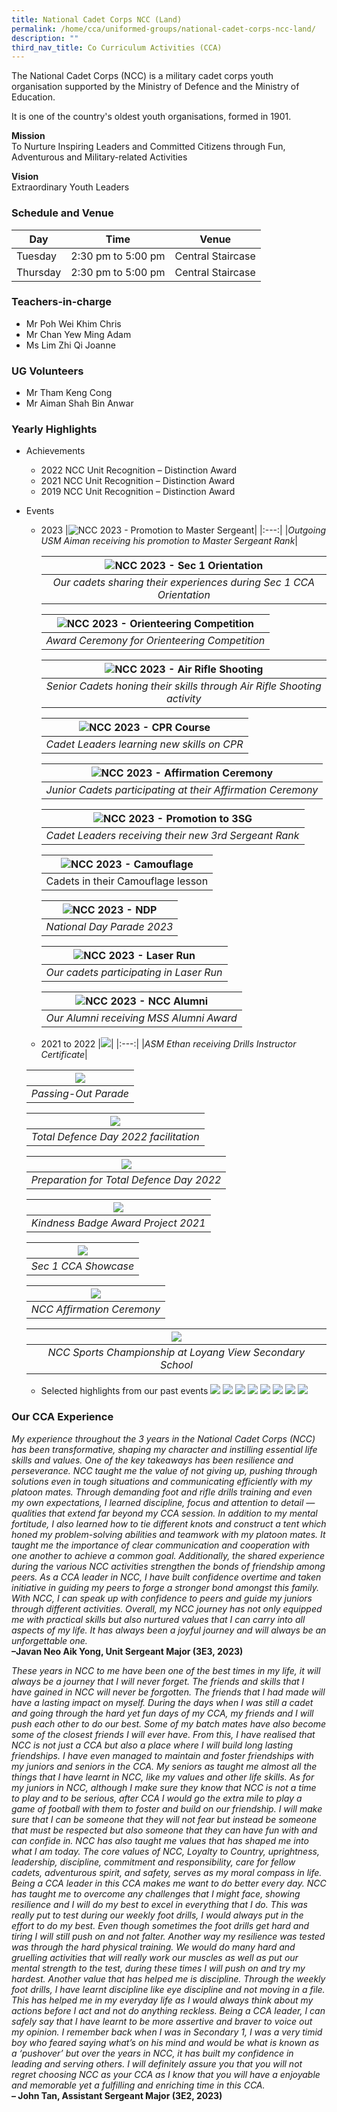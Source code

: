 ```yaml
---
title: National Cadet Corps NCC (Land)
permalink: /home/cca/uniformed-groups/national-cadet-corps-ncc-land/
description: ""
third_nav_title: Co Curriculum Activities (CCA)
---
```

The National Cadet Corps (NCC) is a military cadet corps youth organisation supported by the Ministry of Defence and the Ministry of Education. 

It is one of the country's oldest youth organisations, formed in 1901.


**Mission**<br>To Nurture Inspiring Leaders and Committed Citizens through Fun, Adventurous and Military-related Activities

**Vision** <br>Extraordinary Youth Leaders


### Schedule and Venue

|Day|Time|Venue|
|---|---|---|
|Tuesday|2:30 pm to 5:00 pm| Central Staircase|
|Thursday|2:30 pm to 5:00 pm| Central Staircase|

### Teachers-in-charge

*   Mr Poh Wei Khim Chris
*   Mr Chan Yew Ming Adam
*   Ms Lim Zhi Qi Joanne

### UG Volunteers

*   Mr Tham Keng Cong
*   Mr Aiman Shah Bin Anwar


### Yearly Highlights

* Achievements
   * 2022 NCC Unit Recognition – Distinction Award
   * 2021 NCC Unit Recognition – Distinction Award
   * 2019 NCC Unit Recognition – Distinction Award

* Events
   * 2023
    |![NCC 2023 - Promotion to Master Sergeant](/images/CCA/NCC/ncc_2023_01.jpg)|
		|:---:|
		|*Outgoing USM Aiman receiving his promotion to Master Sergeant Rank*|
		
	 |![NCC 2023 - Sec 1 Orientation](/images/CCA/NCC/ncc_2023_02.jpg)|
		|:---:|
		|*Our cadets sharing their experiences during Sec 1 CCA Orientation*|
		
	 |![NCC 2023 - Orienteering Competition](/images/CCA/NCC/ncc_2023_03.jpg)|
		|:---:|
		|*Award Ceremony for Orienteering Competition*|
		
	 |![NCC 2023 - Air Rifle Shooting](/images/CCA/NCC/ncc_2023_04.jpg)|
		|:---:|
		|*Senior Cadets honing their skills through Air Rifle Shooting activity*|
		
	 |![NCC 2023 - CPR Course](/images/CCA/NCC/ncc_2023_05.jpg)|
		|:---:|
		|*Cadet Leaders learning new skills on CPR*|
		
	 |![NCC 2023 - Affirmation Ceremony](/images/CCA/NCC/ncc_2023_06.jpg)|
		|:---:|
		|*Junior Cadets participating at their Affirmation Ceremony*|
		
	 |![NCC 2023 - Promotion to 3SG](/images/CCA/NCC/ncc_2023_07.jpg)|
		|:---:|
		|*Cadet Leaders receiving their new 3rd Sergeant Rank*|
		
	 |![NCC 2023 - Camouflage](/images/CCA/NCC/ncc_2023_08.jpg)|
		|:---:|
		|Cadets in their Camouflage lesson|
		
	 |![NCC 2023 - NDP](/images/CCA/NCC/ncc_2023_09.jpg)|
		|:---:|
		|*National Day Parade 2023*|
		
	 |![NCC 2023 - Laser Run](/images/CCA/NCC/ncc_2023_10.jpg)|
		|:---:|
		|*Our cadets participating in Laser Run*|
		
	 |![NCC 2023 - NCC Alumni](/images/CCA/NCC/ncc_2023_11.jpg)|
		|:---:|
		|*Our Alumni receiving MSS Alumni Award*|

   * 2021 to 2022
   |![](/images/NCC0.jpg)|
		|:---:|
		|*ASM Ethan receiving Drills Instructor Certificate*|
		
	|![](/images/NCC1.jpg)|
    |:---:|
    |*Passing-Out Parade*|

	|![](/images/NCC2.jpg)|
    |:---:|
    |*Total Defence Day 2022 facilitation*|

	|![](/images/NCC3.jpg)|
    |:---:|
    |*Preparation for Total Defence Day 2022*|

	|![](/images/NCC4.jpg)|
    |:---:|
    |*Kindness Badge Award Project 2021*|

	|![](/images/NCC5.jpg)|
    |:---:|
    |*Sec 1 CCA Showcase*|

	|![](/images/ncc-01-1.jpg)|
    |:---:|
    |*NCC Affirmation Ceremony*|

	|![](/images/ncc-02.jpg)|
    |:---:|
    |*NCC Sports Championship at Loyang View Secondary School*|

   * Selected highlights from our past events
   ![](/images/NCC6.jpg)
	 ![](/images/NCC7.jpg)
	 ![](/images/NCC8.jpg)
	 ![](/images/NCC9.jpg)
	 ![](/images/NCC10.jpg)
	 ![](/images/NCC11.jpg)
	 ![](/images/NCC12.jpg)
	 ![](/images/NCC13.jpg)
	 


### Our CCA Experience

*My experience throughout the 3 years in the National Cadet Corps (NCC) has been transformative, shaping my character and instilling essential life skills and values. One of the key takeaways has been resilience and perseverance. NCC taught me the value of not giving up, pushing through solutions even in tough situations and communicating efficiently with my platoon mates. Through demanding foot and rifle drills training and even my own expectations, I learned discipline, focus and attention to detail — qualities that extend far beyond my CCA session. In addition to my mental fortitude, I also learned how to tie different knots and construct a tent which honed my problem-solving abilities and teamwork with my platoon mates. It taught me the importance of clear communication and cooperation with one another to achieve a common goal. Additionally, the shared experience during the various NCC activities strengthen the bonds of friendship among peers. As a CCA leader in NCC, I have built confidence overtime and taken initiative in guiding my peers to forge a stronger bond amongst this family. With NCC, I can speak up with confidence to peers and guide my juniors through different activities. Overall, my NCC journey has not only equipped me with practical skills but also nurtured values that I can carry into all aspects of my life. It has always been a joyful journey and will always be an unforgettable one.*<br>
**–Javan Neo Aik Yong, Unit Sergeant Major (3E3, 2023)**

*These years in NCC to me have been one of the best times in my life, it will always be a journey that I will never forget. The friends and skills that I have gained in NCC will never be forgotten. The friends that I had made will have a lasting impact on myself. During the days when I was still a cadet and going through the hard yet fun days of my CCA, my friends and I will push each other to do our best. Some of my batch mates have also become some of the closest friends I will ever have. From this, I have realised that NCC is not just a CCA but also a place where I will build long lasting friendships. I have even managed to maintain and foster friendships with my juniors and seniors in the CCA. My seniors as taught me almost all the things that I have learnt in NCC, like my values and other life skills. As for my juniors in NCC, although I make sure they know that NCC is not a time to play and to be serious, after CCA I would go the extra mile to play a game of football with them to foster and build on our friendship. I will make sure that I can be someone that they will not fear but instead be someone that must be respected but also someone that they can have fun with and can confide in. NCC has also taught me values that has shaped me into what I am today. The core values of NCC, Loyalty to Country, uprightness, leadership, discipline, commitment and responsibility, care for fellow cadets, adventurous spirit, and safety, serves as my moral compass in life. Being a CCA leader in this CCA makes me want to do better every day. NCC has taught me to overcome any challenges that I might face, showing resilience and I will do my best to excel in everything that I do. This was really put to test during our weekly foot drills, I would always put in the effort to do my best. Even though sometimes the foot drills get hard and tiring I will still push on and not falter. Another way my resilience was tested was through the hard physical training. We would do many hard and gruelling activities that will really work our muscles as well as put our mental strength to the test, during these times I will push on and try my hardest. Another value that has helped me is discipline. Through the weekly foot drills, I have learnt discipline like eye discipline and not moving in a file. This has helped me in my everyday life as I would always think about my actions before I act and not do anything reckless. Being a CCA leader, I can safely say that I have learnt to be more assertive and braver to voice out my opinion. I remember back when I was in Secondary 1, I was a very timid boy who feared saying what’s on his mind and would be what is known as a ‘pushover’ but over the years in NCC, it has built my confidence in leading and serving others. I will definitely assure you that you will not regret choosing NCC as your CCA as I know that you will have a enjoyable and memorable yet a fulfilling and enriching time in this CCA.*<br>
**– John Tan, Assistant Sergeant Major (3E2, 2023)**